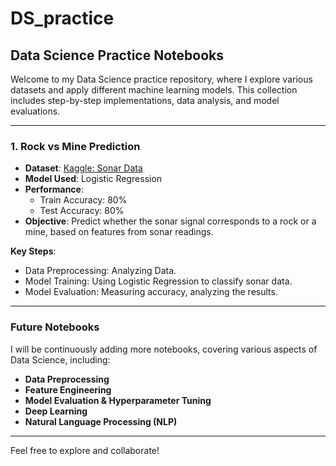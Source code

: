 # DS_practice
## Data Science Practice Notebooks

Welcome to my Data Science practice repository, where I explore various datasets and apply different machine learning models. This collection includes step-by-step implementations, data analysis, and model evaluations.

---

### 1. **Rock vs Mine Prediction**
   - **Dataset**: [Kaggle: Sonar Data](https://www.kaggle.com/datasets/mahmudulhaqueshawon/sonar-data?resource=download)
   - **Model Used**: Logistic Regression
   - **Performance**: 
     - Train Accuracy: 80%
     - Test Accuracy: 80%
   - **Objective**: Predict whether the sonar signal corresponds to a rock or a mine, based on features from sonar readings.
   
   **Key Steps**:
   - Data Preprocessing: Analyzing Data.
   - Model Training: Using Logistic Regression to classify sonar data.
   - Model Evaluation: Measuring accuracy, analyzing the results.

---

### Future Notebooks
I will be continuously adding more notebooks, covering various aspects of Data Science, including:
- **Data Preprocessing**
- **Feature Engineering**
- **Model Evaluation & Hyperparameter Tuning**
- **Deep Learning**
- **Natural Language Processing (NLP)**

---

Feel free to explore and collaborate!

